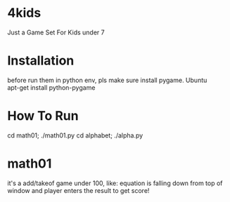 # 4kids
Just a Game Set For Kids under 7

# Installation
before run them in python env, pls make sure install pygame.
Ubuntu  
apt-get install python-pygame

# How To Run
cd math01; ./math01.py
cd alphabet; ./alpha.py

# math01
it's a add/takeof game under 100, like: equation is falling down from top of window and player enters the result to get score!


